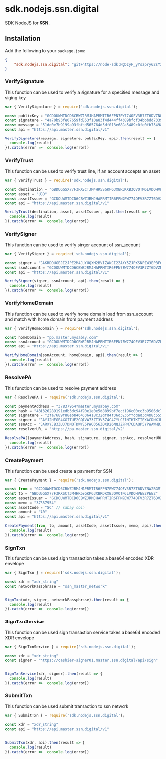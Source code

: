 # sdk.nodejs.ssn.digital

SDK NodeJS for **SSN**.

## Installation

Add the following to your `package.json`:

```json
{
	"sdk.nodejs.ssn.digital": "git+https://node-sdk:NgDzyF_yYszpry62sYxF@git.sabay.com/payment-network/sdk/sdk.nodejs.ssn.digital#master"
}
```
### VerifySignature

This function can be used to verify a signature for a specified message and siging key
```javascript
var { VerifySignature } = require('sdk.nodejs.ssn.digital');

const publicKey = "GCDOUWMTDCD6CBWZJRMJHAPRMTIR6FPN7EW774OFV3R7ZT6DVZNW2BGM"
const signature = "4a70b93fe07659fd853f10a83f4d444ff4689bfcf34bbbdd73399db2741b4eaec055edc141d6e078ab4cb4ae42eb04a8e9e6989e3b4ac1ca5b5e6202fe04f201"
const message = "51dd0e7b9199a93fbfcd565764d5df013e689a5489c0fe0fb754987269c09db3" 
const api = "https://api.master.ssn.digital/v1"

VerifySignature(message, signature, publicKey, api).then(result => {
  console.log(result)
}).catch(error =>  console.log(error))
```

### VerifyTrust

This function can be used to verify trust line, if an account accepts an asset
```javascript
var { VerifyTrust } = require('sdk.nodejs.ssn.digital');

const destination = "GBDUGGSX77F3RXSCTJM4HR5SGKP63XBRDKXB3QVOTM6LVDOHVEE2PEE2"
const asset = "USD"
const assetIssuer = "GCDOUWMTDCD6CBWZJRMJHAPRMTIR6FPN7EW774OFV3R7ZT6DVZNW2BGM" 
const api = "https://api.master.ssn.digital/v1"

VerifyTrust(destination, asset, assetIssuer, api).then(result => {
  console.log(result)
}).catch(error =>  console.log(error))
```
### VerifySigner

This function can be used to verify singer account of ssn_account
```javascript
var { VerifySigner } = require('sdk.nodejs.ssn.digital');

const signer = "GAKRDOUGEJI2JPE2M4JUYUQXM2BVIZWKCI2ZAXY5ZJPXSNPZW3EPBF6X"
const ssnAccount = "GCDOUWMTDCD6CBWZJRMJHAPRMTIR6FPN7EW774OFV3R7ZT6DVZNW2BGM"
const api = "https://api.master.ssn.digital/v1"

VerifySigner(signer, ssnAccount, api).then(result => {
  console.log(result)
}).catch(error =>  console.log(error))
```

### VerifyHomeDomain

This function can be used to verify home domain load from ssn_account and match with home domain from payment address
```javascript
var { VerifyHomeDomain } = require('sdk.nodejs.ssn.digital');

const homeDomain = "pp.master.mysabay.com"
const ssnAccount = "GCDOUWMTDCD6CBWZJRMJHAPRMTIR6FPN7EW774OFV3R7ZT6DVZNW2BGM"
const api = "https://api.master.ssn.digital/v1"

VerifyHomeDomain(ssnAccount, homeDomain, api).then(result => {
  console.log(result)
}).catch(error =>  console.log(error))
```

### ResolvePA

This function can be used to resolve payment address
```javascript
var { ResolvePA } = require('sdk.nodejs.ssn.digital');

const paymentAddress = "37837954*master.mysabay.com"
const hash = "431326289191edb3dc94f90e1e0e5d8899bf7ecb196c00cc3b9506dc7ed05eff"
const signature = "2fa7689f88ebb464536418c32dfd4f36d3936ffcdad3d4b8c55531963bd1645dabdb431b7db6f56dd940e591e8f2a65c7776f3254e892c96a183179fb2fb8c0d"
const signer = "GAYJ2HEGE4XGITUE2GQ7VA73ZT3V3Z4C47YLCEINTHTKTIEXACDNXJM3"
const ssnAcc = "GARXYJB3ZUJ7DNQTDWYE5PWO356ZOXD26NQJZPPM7CDAQP5YPWAWHD36"
const resolverURL = "https://pa.master.ssn.digital/v2"

ResolvePA((paymentAddress, hash, signature, signer, ssnAcc, resolverURL).then(result => {
  console.log(result)
}).catch(error =>  console.log(error))
```

### CreatePayment

This function can be used create a payment for SSN
```javascript
var { CreatePayment } = require('sdk.nodejs.ssn.digital');

const from = "GCDOUWMTDCD6CBWZJRMJHAPRMTIR6FPN7EW774OFV3R7ZT6DVZNW2BGM"
const to = "GBDUGGSX77F3RXSCTJM4HR5SGKP63XBRDKXB3QVOTM6LVDOHVEE2PEE2"
const assetIssuer = "GCDOUWMTDCD6CBWZJRMJHAPRMTIR6FPN7EW774OFV3R7ZT6DVZNW2BGM"
const memo = "37837954"
const assetCode = "SC" // sabay coin
const amount = "40"
const api = "https://api.master.ssn.digital/v1"

CreatePayment(from, to, amount, assetCode, assetIssuer, memo, api).then(result => {
  console.log(result)
}).catch(error =>  console.log(error))
```

### SignTxn

This function can be used sign transaction takes a base64 encoded XDR envelope
```javascript
var { SignTxn } = require('sdk.nodejs.ssn.digital');

const xdr = "xdr_string" 
const networkPassphrase = "ssn_master_network"


SignTxn(xdr, signer, networkPassphrase).then(result => {
  console.log(result)
}).catch(error =>  console.log(error))
```

### SignTxnService

This function can be used sign transaction service takes a base64 encoded XDR envelope
```javascript
var { SignTxnService } = require('sdk.nodejs.ssn.digital');

const xdr = "xdr_string"
const signer = "https://cashier-signer01.master.ssn.digital/api/sign"


SignTxnService(xdr, signer).then(result => {
  console.log(result)
}).catch(error =>  console.log(error))
```

### SubmitTxn

This function can be used submit transaction to ssn network
```javascript
var { SubmitTxn } = require('sdk.nodejs.ssn.digital');

const xdr = "xdr_string"
const api = "https://api.master.ssn.digital/v1"


SubmitTxn(xdr, api).then(result => {
  console.log(result)
}).catch(error =>  console.log(error))
```
